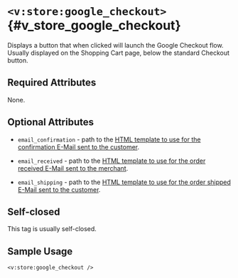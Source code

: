 # `<v:store:google_checkout>`{#v_store_google_checkout}

Displays a button that when clicked will launch the Google Checkout
flow. Usually displayed on the Shopping Cart page, below the standard
Checkout button.

## Required Attributes

None.

## Optional Attributes

-   `email_confirmation` - path to the [HTML template to use for the
    confirmation E-Mail sent to the
    customer](#customizing_order_emails).

-   `email_received` - path to the [HTML template to use for the order
    received E-Mail sent to the merchant](#customizing_order_emails).

-   `email_shipping` - path to the [HTML template to use for the order
    shipped E-Mail sent to the customer](#customizing_order_emails).

## Self-closed

This tag is usually self-closed.

## Sample Usage

    <v:store:google_checkout />
